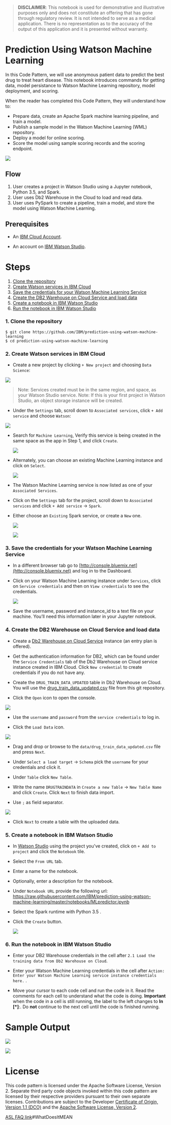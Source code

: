 > **DISCLAIMER**: This notebook is used for demonstrative and illustrative purposes only and does not constitute an offering that has gone through regulatory review. It is not intended to serve as a medical application. There is no representation as to the accuracy of the output of this application and it is presented without warranty.

# Prediction Using Watson Machine Learning

In this Code Pattern, we will use anonymous patient data to predict the best drug to treat heart disease. This notebook introduces commands for getting data, model persistance to Watson Machine Learning repository, model deployment, and scoring.

When the reader has completed this Code Pattern, they will understand how to:

* Prepare data, create an Apache Spark machine learning pipeline, and train a model.
* Publish a sample model in the Watson Machine Learning (WML) repository.
* Deploy a model for online scoring.
* Score the model using sample scoring records and the scoring endpoint.

![](doc/source/images/architecture.png)

## Flow

1. User creates a project in Watson Studio using a Jupyter notebook, Python 3.5, and Spark.
2. User uses Db2 Warehouse in the Cloud to load and read data.
3. User uses PySpark to create a pipeline, train a model, and store the model using Watson Machine Learning.

## Prerequisites

* An [IBM Cloud Account](https://console.bluemix.net).

* An account on [IBM Watson Studio](https://dataplatform.ibm.com).

# Steps

1. [Clone the repository](#1-clone-the-repository)
1. [Create Watson services in IBM Cloud](#2-create-watson-services-in-ibm-cloud)
1. [Save the credentials for your Watson Machine Learning Service](#3-save-the-credentials-for-your-watson-machine-learning-service)
1. [Create the DB2 Warehouse on Cloud Service and load data](#4-create-the-db2-warehouse-on-cloud-service-and-load-data)
1. [Create a notebook in IBM Watson Studio](#5-create-a-notebook-in-ibm-watson-studio)
1. [Run the notebook in IBM Watson Studio](#6-run-the-notebook-in-ibm-watson-studio)

### 1. Clone the repository

```
$ git clone https://github.com/IBM/prediction-using-watson-machine-learning
$ cd prediction-using-watson-machine-learning
```

### 2. Create Watson services in IBM Cloud

* Create a new project by clicking `+ New project` and choosing `Data Science`:

![](https://raw.githubusercontent.com/IBM/pattern-images/master/watson-studio/project_choices.png)

> Note: Services created must be in the same region, and space, as your Watson Studio service.
> Note: If this is your first project in Watson Studio, an object storage instance will be created.

* Under the `Settings` tab, scroll down to `Associated services`, click `+ Add service` and choose `Watson`:

![](https://github.com/IBM/pattern-images/blob/master/watson-studio/add_service.png)

* Search for `Machine Learning`, Verify this service is being created in the same space as the app in Step 1, and click `Create`.

  ![](https://raw.githubusercontent.com/IBM/pattern-images/master/machine-learning/create-machine-learning.png)

* Alternately, you can choose an existing Machine Learning instance and click on `Select`.

  ![](https://raw.githubusercontent.com/IBM/pattern-images/master/watson-studio/watson-studio-add-existing-ML.png)

* The Watson Machine Learning service is now listed as one of your `Associated Services`.

* Click on the `Settings` tab for the project, scroll down to `Associated services` and click `+ Add service` ->  `Spark`.

* Either choose an `Existing` Spark service, or create a `New` one.

  ![](https://raw.githubusercontent.com/IBM/pattern-images/master/watson-studio/add_existing_spark_service.png)

  ![](https://raw.githubusercontent.com/IBM/pattern-images/master/watson-studio/add_new_spark_service.png)

### 3. Save the credentials for your Watson Machine Learning Service

* In a different browser tab go to [http://console.bluemix.net](http://console.bluemix.net) and log in to the Dashboard.

* Click on your Watson Machine Learning instance under `Services`, click on `Service credentials` and then on `View credentials` to see the credentials.

  ![](https://raw.githubusercontent.com/IBM/pattern-images/master/machine-learning/ML-service-credentials.png)

* Save the username, password and instance_id to a text file on your machine. You’ll need this information later in your Jupyter notebook.

### 4. Create the DB2 Warehouse on Cloud Service and load data

* Create a [Db2 Warehouse on Cloud Service](https://console.bluemix.net/catalog/services/db2-warehouse-on-cloud/) instance (an entry plan is offered).

* Get the authentication information for DB2, which can be found under the `Service Credentials` tab of the Db2 Warehouse on Cloud service instance created in IBM Cloud. Click `New credential` to create credentials if you do not have any.

* Create the `DRUG_TRAIN_DATA_UPDATED` table in Db2 Warehouse on Cloud. You will use the [drug_train_data_updated.csv](data/drug_train_data_updated.csv) file from this git repository.

* Click the `Open` icon to open the console.

![](https://github.com/IBM/pattern-utils/blob/master/db2-cloud/DB2CloudOpenConsole.png)

* Use the `username` and `password` from the `service credentials` to log in.

* Click the `Load Data` icon.

![](https://github.com/IBM/pattern-utils/blob/master/db2-cloud/DB2CloudLoadData.png)

* Drag and drop or browse to the `data/drug_train_data_updated.csv` file and press `Next`.

* Under `Select a load target` -> `Schema` pick the `username` for your credentials and click it.

* Under `Table` click `New Table`.

* Write the name `DRUGTRAINDATA` in `Create a new Table` -> `New Table Name` and click `Create`. Click `Next` to finish data import.

* Use `;` as field separator.

![](https://github.com/IBM/pattern-utils/blob/master/db2-cloud/DB2ChooseSemicolonSeparator.png)

* Click `Next` to create a table with the uploaded data.

### 5. Create a notebook in IBM Watson Studio

* In [Watson Studio](https://dataplatform.ibm.com) using the project you've created, click on `+ Add to project` and click the  `Notebook` tile.
* Select the `From URL` tab.
* Enter a name for the notebook.
* Optionally, enter a description for the notebook.
* Under `Notebook URL` provide the following url: https://raw.githubusercontent.com/IBM/prediction-using-watson-machine-learning/master/notebooks/MLpredictor.ipynb
* Select the Spark runtime with Python 3.5 .
* Click the `Create` button.

  ![](doc/source/images/create-spark-notebook.png)

### 6. Run the notebook in IBM Watson Studio

* Enter your DB2 Warehouse credentials in the cell after `2.1 Load the training data from Db2 Warehouse on Cloud`.

* Enter your Watson Machine Learning credentials in the cell after `Action: Enter your Watson Machine Learning service instance credentials here.` .

* Move your cursor to each code cell and run the code in it. Read the comments for each cell to understand what the code is doing. **Important** when the code in a cell is still running, the label to the left changes to **In [\*]**:.
  Do **not** continue to the next cell until the code is finished running.

# Sample Output

![](doc/source/images/heartMedSampleOut1.png)

![](doc/source/images/heartMedSampleOut2.png)

# License
This code pattern is licensed under the Apache Software License, Version 2.  Separate third party code objects invoked within this code pattern are licensed by their respective providers pursuant to their own separate licenses. Contributions are subject to the Developer [Certificate of Origin, Version 1.1 (DCO)](https://developercertificate.org/) and the [Apache Software License, Version 2](http://www.apache.org/licenses/LICENSE-2.0.txt).

[ASL FAQ link](http://www.apache.org/foundation/license-faq.html)#WhatDoesItMEAN
